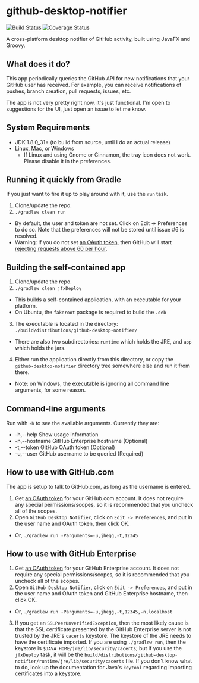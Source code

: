 # github-desktop-notifier

[![Build Status](https://travis-ci.org/jhegg/github-desktop-notifier.svg)](https://travis-ci.org/jhegg/github-desktop-notifier)
[![Coverage Status](https://coveralls.io/repos/jhegg/github-desktop-notifier/badge.svg)](https://coveralls.io/r/jhegg/github-desktop-notifier)

A cross-platform desktop notifier of GitHub activity, built using JavaFX and Groovy.

## What does it do?

This app periodically queries the GitHub API for new notifications that your GitHub user has received. For example, you can receive notifications of pushes, branch creation, pull requests, issues, etc.

The app is not very pretty right now, it's just functional. I'm open to suggestions for the UI, just open an issue to let me know.

## System Requirements

* JDK 1.8.0_31+ (to build from source, until I do an actual release)
* Linux, Mac, or Windows
  * If Linux and using Gnome or Cinnamon, the tray icon does not work. Please disable it in the preferences.

## Running it quickly from Gradle

If you just want to fire it up to play around with it, use the `run` task.

1. Clone/update the repo.
2. `./gradlew clean run`
  * By default, the user and token are not set. Click on Edit -> Preferences to do so. Note that the preferences will not be stored until issue #6 is resolved.
  * Warning: if you do not set [an OAuth token](https://help.github.com/articles/creating-an-access-token-for-command-line-use/), then GitHub will start [rejecting requests above 60 per hour](https://developer.github.com/v3/#rate-limiting).

## Building the self-contained app

1. Clone/update the repo.
2. `./gradlew clean jfxDeploy`
  * This builds a self-contained application, with an executable for your platform.
  * On Ubuntu, the `fakeroot` package is required to build the `.deb`
3. The executable is located in the directory: `./build/distributions/github-desktop-notifier/`
  * There are also two subdirectories: `runtime` which holds the JRE, and `app` which holds the jars.
4. Either run the application directly from this directory, or copy the `github-desktop-notifier` directory tree somewhere else and run it from there.
  * Note: on Windows, the executable is ignoring all command line arguments, for some reason.

## Command-line arguments

Run with `-h` to see the available arguments. Currently they are:
* -h,--help             Show usage information
* -n,--hostname <arg>   GitHub Enterprise hostname (Optional)
* -t,--token <arg>      GitHub OAuth token (Optional)
* -u,--user <arg>       GitHub username to be queried (Required)

## How to use with GitHub.com

The app is setup to talk to GitHub.com, as long as the username is entered.

1. Get [an OAuth token](https://help.github.com/articles/creating-an-access-token-for-command-line-use/) for your GitHub.com account. It does not require any special permissions/scopes, so it is recommended that you uncheck all of the scopes.
2. Open `GitHub Desktop Notifier`, click on `Edit -> Preferences`, and put in the user name and OAuth token, then click OK.
  * Or, `./gradlew run -Parguments=-u,jhegg,-t,12345`

## How to use with GitHub Enterprise

1. Get [an OAuth token](https://help.github.com/articles/creating-an-access-token-for-command-line-use/) for your GitHub Enterprise account. It does not require any special permissions/scopes, so it is recommended that you uncheck all of the scopes.
2. Open `GitHub Desktop Notifier`, click on `Edit -> Preferences`, and put in the user name and OAuth token and GitHub Enterprise hostname, then click OK.
  * Or, `./gradlew run -Parguments=-u,jhegg,-t,12345,-n,localhost`
3. If you get an `SSLPeerUnverifiedException`, then the most likely cause is that the SSL certificate presented by the GitHub Enterprise server is not trusted by the JRE's `cacerts` keystore. The keystore of the JRE needs to have the certificate imported. If you are using `./gradlew run`, then the keystore is `$JAVA_HOME/jre/lib/security/cacerts`; but if you use the `jfxDeploy` task, it will be the `build/distributions/github-desktop-notifier/runtime/jre/lib/security/cacerts` file. If you don't know what to do, look up the documentation for Java's `keytool` regarding importing certificates into a keystore.


